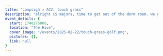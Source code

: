 ```yaml
---
title: "compsigh × ACV: touch grass"
description: "alright CS majors, time to get out of the dorm room. we go minigolf :)"
event_details: {
  start: 1740276000,
  location: "The Hive",
  cover_image: "/events/2025-02-22/touch-grass-golf.png",
  pictures: [],
  link: null
}
---
```


